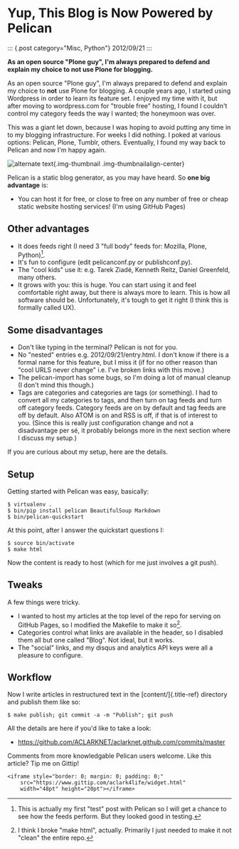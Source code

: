 # Yup, This Blog is Now Powered by Pelican

::: {.post category="Misc, Python"}
2012/09/21
:::

**As an open source \"Plone guy\", I\'m always prepared to defend and
explain my choice to not use Plone for blogging.**

As an open source \"Plone guy\", I\'m always prepared to defend and
explain my choice to **not** use Plone for blogging. A couple years ago,
I started using Wordpress in order to learn its feature set. I enjoyed
my time with it, but after moving to wordpress.com for \"trouble free\"
hosting, I found I couldn\'t control my category feeds the way I wanted;
the honeymoon was over.

This was a giant let down, because I was hoping to avoid putting any
time in to my blogging infrastructure. For weeks I did nothing. I poked
at various options: Pelican, Plone, Tumblr, others. Eventually, I found
my way back to Pelican and now I\'m happy again.

![alternate text](/images/pelican.png){.img-thumbnail
.img-thumbnailalign-center}

Pelican is a static blog generator, as you may have heard. So **one big
advantage** is:

-   You can host it for free, or close to free on any number of free or
    cheap static website hosting services! (I\'m using GitHub Pages)

## Other advantages

-   It does feeds right (I need 3 \"full body\" feeds for: Mozilla,
    Plone, Python)[^1].
-   It\'s fun to configure (edit pelicanconf.py or publishconf.py).
-   The \"cool kids\" use it: e.g. Tarek Ziadé, Kenneth Reitz, Daniel
    Greenfeld, many others.
-   It grows with you: this is huge. You can start using it and feel
    comfortable right away, but there is always more to learn. This is
    how all software should be. Unfortunately, it\'s tough to get it
    right (I think this is formally called UX).

## Some disadvantages

-   Don\'t like typing in the terminal? Pelican is not for you.
-   No \"nested\" entries e.g. 2012/09/21/entry.html. I don\'t know if
    there is a formal name for this feature, but I miss it (if for no
    other reason than \"cool URLS never change\" i.e. I\'ve broken links
    with this move.)
-   The pelican-import has some bugs, so I\'m doing a lot of manual
    cleanup (I don\'t mind this though.)
-   Tags are categories and categories are tags (or something). I had to
    convert all my categories to tags, and then turn on tag feeds and
    turn off category feeds. Category feeds are on by default and tag
    feeds are off by default. Also ATOM is on and RSS is off, if that is
    of interest to you. (Since this is really just configuration change
    and not a disadvantage per sé, it probably belongs more in the next
    section where I discuss my setup.)

If you are curious about my setup, here are the details.

## Setup

Getting started with Pelican was easy, basically:

    $ virtualenv .
    $ bin/pip install pelican BeautifulSoup Markdown 
    $ bin/pelican-quickstart

At this point, after I answer the quickstart questions I:

    $ source bin/activate
    $ make html

Now the content is ready to host (which for me just involves a git
push).

## Tweaks

A few things were tricky.

-   I wanted to host my articles at the top level of the repo for
    serving on GitHub Pages, so I modified the Makefile to make it
    so[^2].
-   Categories control what links are available in the header, so I
    disabled them all but one called \"Blog\". Not ideal, but it works.
-   The \"social\" links, and my disqus and analytics API keys were all
    a pleasure to configure.

## Workflow

Now I write articles in restructured text in the [content/]{.title-ref}
directory and publish them like so:

    $ make publish; git commit -a -m "Publish"; git push

All the details are here if you\'d like to take a look:

-   <https://github.com/ACLARKNET/aclarknet.github.com/commits/master>

Comments from more knowledgable Pelican users welcome. Like this
article? Tip me on Gittip!

```{=html}
<iframe style="border: 0; margin: 0; padding: 0;"
    src="https://www.gittip.com/aclark4life/widget.html"
    width="48pt" height="20pt"></iframe>
```

[^1]: This is actually my first \"test\" post with Pelican so I will get
    a chance to see how the feeds perform. But they looked good in
    testing.

[^2]: I think I broke \"make html\", actually. Primarily I just needed
    to make it not \"clean\" the entire repo.
